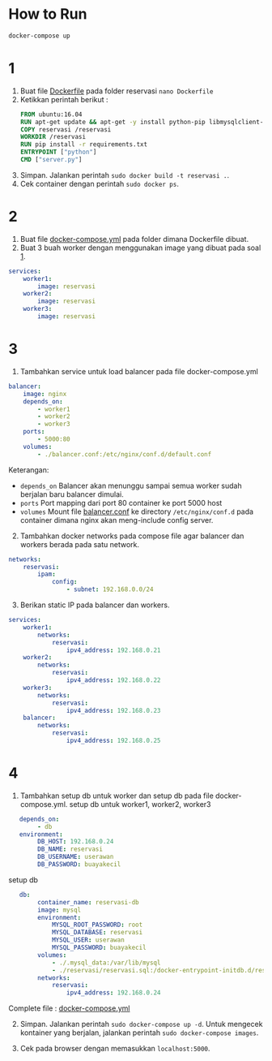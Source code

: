 # How to Run

```sh
docker-compose up
```

# 1
1. Buat file [Dockerfile](Dockerfile) pada folder reservasi `nano Dockerfile`
2. Ketikkan perintah berikut :
    ```Dockerfile
    FROM ubuntu:16.04
    RUN apt-get update && apt-get -y install python-pip libmysqlclient-dev
    COPY reservasi /reservasi
    WORKDIR /reservasi
    RUN pip install -r requirements.txt
    ENTRYPOINT ["python"]
    CMD ["server.py"]
    ```
3. Simpan. Jalankan perintah `sudo docker build -t reservasi .`.
4. Cek container dengan perintah `sudo docker ps`.

# 2
1. Buat file [docker-compose.yml](docker-compose.yml) pada folder dimana Dockerfile dibuat.
2. Buat 3 buah worker dengan menggunakan image yang dibuat pada soal [1](#1).
```yml
services:
    worker1:
        image: reservasi
    worker2:
        image: reservasi
    worker3:
        image: reservasi
```

# 3
1. Tambahkan service untuk load balancer pada file docker-compose.yml
```yml
balancer:
    image: nginx
    depends_on:
        - worker1
        - worker2
        - worker3
    ports:
        - 5000:80
    volumes:
        - ./balancer.conf:/etc/nginx/conf.d/default.conf
```
Keterangan:
- `depends_on`
  Balancer akan menunggu sampai semua worker sudah berjalan baru balancer dimulai.
- `ports`
  Port mapping dari port 80 container ke port 5000 host
- `volumes`
  Mount file [balancer.conf](balancer.conf) ke directory `/etc/nginx/conf.d` pada container dimana nginx akan meng-include config server.

2. Tambahkan docker networks pada compose file agar balancer dan workers berada pada satu network.
```yml
networks:
    reservasi:
        ipam:
            config:
                - subnet: 192.168.0.0/24
```

3. Berikan static IP pada balancer dan workers.
```yml
services:
    worker1:
        networks:
            reservasi:
                ipv4_address: 192.168.0.21
    worker2:
        networks:
            reservasi:
                ipv4_address: 192.168.0.22
    worker3:
        networks:
            reservasi:
                ipv4_address: 192.168.0.23
    balancer:
        networks:
            reservasi:
                ipv4_address: 192.168.0.25
```

# 4
1. Tambahkan setup db untuk worker dan setup db pada file docker-compose.yml.
setup db untuk worker1, worker2, worker3
```yml
   depends_on:
        - db
   environment:
        DB_HOST: 192.168.0.24
        DB_NAME: reservasi
        DB_USERNAME: userawan
        DB_PASSWORD: buayakecil
```
setup db
```yml
   db:
        container_name: reservasi-db
        image: mysql
        environment:
            MYSQL_ROOT_PASSWORD: root
            MYSQL_DATABASE: reservasi
            MYSQL_USER: userawan
            MYSQL_PASSWORD: buayakecil
        volumes:
            - ./.mysql_data:/var/lib/mysql
            - ./reservasi/reservasi.sql:/docker-entrypoint-initdb.d/reservasi.sql
        networks:
            reservasi:
                ipv4_address: 192.168.0.24
```
Complete file : [docker-compose.yml](docker-compose.yml)

2. Simpan. Jalankan perintah `sudo docker-compose up -d`. Untuk mengecek kontainer yang berjalan, jalankan perintah `sudo docker-compose images`.

3. Cek pada browser dengan memasukkan `localhost:5000`.
